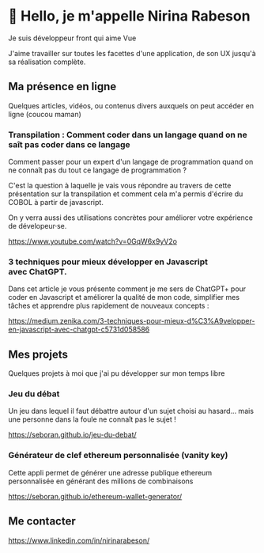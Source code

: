 # 👋 Hello, je m'appelle Nirina Rabeson

Je suis développeur front qui aime Vue

J'aime travailler sur toutes les facettes d'une application, de son UX jusqu'à sa réalisation complète.

## Ma présence en ligne

Quelques articles, vidéos, ou contenus divers auxquels on peut accéder en ligne (coucou maman)

### Transpilation : Comment coder dans un langage quand on ne saît pas coder dans ce langage

Comment passer pour un expert d'un langage de programmation quand on ne connaît pas du tout ce langage de programmation ?

C'est la question à laquelle je vais vous répondre au travers de cette présentation sur la transpilation et comment cela m'a permis d'écrire du COBOL à partir de javascript.

On y verra aussi des utilisations concrètes pour améliorer votre expérience de dévelopeur·se.

https://www.youtube.com/watch?v=0GqW6x9yV2o

### 3 techniques pour mieux développer en Javascript avec ChatGPT.

Dans cet article je vous présente comment je me sers de ChatGPT+ pour coder en Javascript et améliorer la qualité de mon code, simplifier mes tâches et apprendre plus rapidement de nouveaux concepts :

https://medium.zenika.com/3-techniques-pour-mieux-d%C3%A9velopper-en-javascript-avec-chatgpt-c5731d058586

## Mes projets

Quelques projets à moi que j'ai pu développer sur mon temps libre

### Jeu du débat

Un jeu dans lequel il faut débattre autour d'un sujet choisi au hasard... mais une personne dans la foule ne connaît pas le sujet !

https://seboran.github.io/jeu-du-debat/

### Générateur de clef ethereum personnalisée (vanity key)

Cette appli permet de générer une adresse publique ethereum personnalisée en générant des millions de combinaisons

https://seboran.github.io/ethereum-wallet-generator/

## Me contacter

<https://www.linkedin.com/in/nirinarabeson/>

<!---
Seboran/Seboran is a ✨ special ✨ repository because its `README.md` (this file) appears on your GitHub profile.
You can click the Preview link to take a look at your changes.
--->
